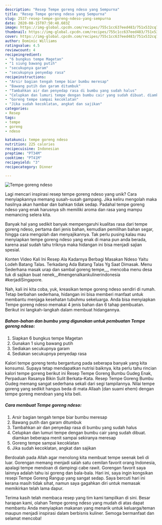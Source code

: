 ```yaml
---
description: "Resep Tempe goreng ndeso yang Sempurna"
title: "Resep Tempe goreng ndeso yang Sempurna"
slug: 2537-resep-tempe-goreng-ndeso-yang-sempurna
date: 2020-08-15T07:50:48.603Z
image: https://img-global.cpcdn.com/recipes/755c1cc637eed483/751x532cq70/tempe-goreng-ndeso-foto-resep-utama.jpg
thumbnail: https://img-global.cpcdn.com/recipes/755c1cc637eed483/751x532cq70/tempe-goreng-ndeso-foto-resep-utama.jpg
cover: https://img-global.cpcdn.com/recipes/755c1cc637eed483/751x532cq70/tempe-goreng-ndeso-foto-resep-utama.jpg
author: Dominic Williams
ratingvalue: 4.5
reviewcount: 4
recipeingredient:
- "6 bungkus tempe Magetan"
- "1 siung bawang putih"
- "secukupnya garam"
- "secukupnya penyedap rasa"
recipeinstructions:
- "Arsir bagian tengah tempe biar bumbu meresap"
- "Bawang putih dan garam ditumbuk"
- "Tambahkan air dan penyedap rasa di bumbu yang sudah halus"
- "Celupkan dan lumuri tempe dengan bumbu cair yang sudah dibuat. diamkan beberapa menit sampai sekiranya meresap"
- "Goreng tempe sampai kecoklatan"
- "Jika sudah kecoklatan, angkat dan sajikan"
categories:
- Resep
tags:
- tempe
- goreng
- ndeso

katakunci: tempe goreng ndeso 
nutrition: 225 calories
recipecuisine: Indonesian
preptime: "PT34M"
cooktime: "PT41M"
recipeyield: "3"
recipecategory: Dinner

---
```



![Tempe goreng ndeso](https://img-global.cpcdn.com/recipes/755c1cc637eed483/751x532cq70/tempe-goreng-ndeso-foto-resep-utama.jpg)

Lagi mencari inspirasi resep tempe goreng ndeso yang unik? Cara menyiapkannya memang susah-susah gampang. Jika keliru mengolah maka hasilnya akan hambar dan bahkan tidak sedap. Padahal tempe goreng ndeso yang enak harusnya sih memiliki aroma dan rasa yang mampu memancing selera kita.

Banyak hal yang sedikit banyak mempengaruhi kualitas rasa dari tempe goreng ndeso, pertama dari jenis bahan, kemudian pemilihan bahan segar, hingga cara mengolah dan menyajikannya. Tak perlu pusing kalau mau menyiapkan tempe goreng ndeso yang enak di mana pun anda berada, karena asal sudah tahu triknya maka hidangan ini bisa menjadi sajian spesial.

Konten Video Kali Ini Resep Ala Kadarnya Berbagi Masakan Ndeso Yaitu Lodeh Batang Talas. Terkadang Ada Batang Talas Yg Saat Dimasak. Menu Sederhana masak urap dan sambal goreng tempe,,,, mencoba menu desa tuk di sajikan buat nenek,,,#mengenalkankulinerindonesia #kerjadiSingapore.


Nah, kali ini kita coba, yuk, kreasikan tempe goreng ndeso sendiri di rumah. Tetap berbahan sederhana, hidangan ini bisa memberi manfaat untuk membantu menjaga kesehatan tubuhmu sekeluarga. Anda bisa menyiapkan Tempe goreng ndeso memakai 4 jenis bahan dan 6 tahap pembuatan. Berikut ini langkah-langkah dalam membuat hidangannya.

<!--inarticleads1-->

##### Bahan-bahan dan bumbu yang digunakan untuk pembuatan Tempe goreng ndeso:

1. Siapkan 6 bungkus tempe Magetan
1. Gunakan 1 siung bawang putih
1. Sediakan secukupnya garam
1. Sediakan secukupnya penyedap rasa


Kalori tempe goreng tentu bergantung pada seberapa banyak yang kita konsumsi. Supaya tetap mendapatkan nutrisi baiknya, kita perlu tahu rincian kalori tempe goreng berikut ini Resep Tempe Goreng Bumbu Gudeg Enak, Perpaduan Rasanya Bikin Sulit Berkata-Kata. Resep Tempe Goreng Bumbu Gudeg memang sangat sederhana sekali dari segi tampilannya. Nilai tempe goreng yang sedikit hangus beda di mata Allaah (dan suami ehem) dengan tempe goreng mendoan yang kita beli. 

<!--inarticleads2-->

##### Cara membuat Tempe goreng ndeso:

1. Arsir bagian tengah tempe biar bumbu meresap
1. Bawang putih dan garam ditumbuk
1. Tambahkan air dan penyedap rasa di bumbu yang sudah halus
1. Celupkan dan lumuri tempe dengan bumbu cair yang sudah dibuat. diamkan beberapa menit sampai sekiranya meresap
1. Goreng tempe sampai kecoklatan
1. Jika sudah kecoklatan, angkat dan sajikan


Berdoalah pada Allah agar menolong kita membuat tempe seenak beli di luar. Gorengan memang menjadi salah satu cemilan favorit orang Indonesia, apalagi tempe mendoan di dampingi cabe rawit. Gorengan favorit saya lainnya adalah tahu isi goreng dan bala-bala. Hari ini, saya ingin kongsikan resepi Tempe Goreng Rangup yang sangat sedap. Saya bercuti hari ini kerana masih tidak sihat, namun saya gagahkan diri untuk memasak memikirkan telah lama dapur. 

Terima kasih telah membaca resep yang tim kami tampilkan di sini. Besar harapan kami, olahan Tempe goreng ndeso yang mudah di atas dapat membantu Anda menyiapkan makanan yang menarik untuk keluarga/teman maupun menjadi inspirasi dalam berbisnis kuliner. Semoga bermanfaat dan selamat mencoba!

